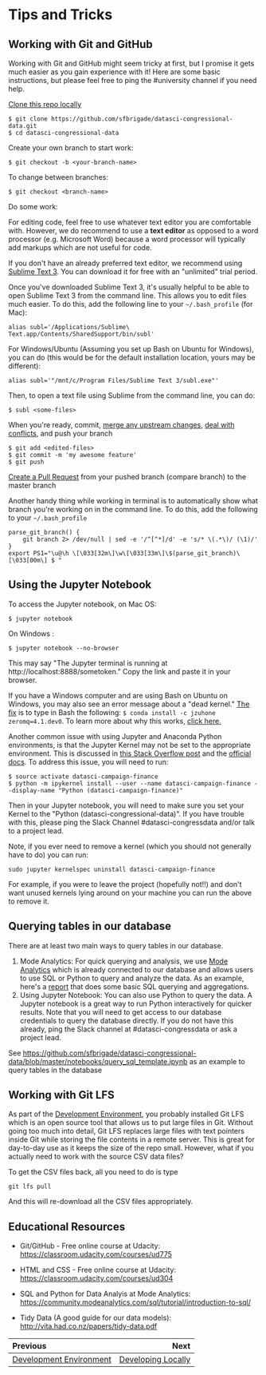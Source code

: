# Tips and Tricks

## Working with Git and GitHub
Working with Git and GitHub might seem tricky at first, but I promise it gets much easier as you gain experience with it! Here are some basic instructions, but please feel free to ping the #university channel if you need help.

[Clone this repo locally](https://help.github.com/articles/cloning-a-repository/)
```
$ git clone https://github.com/sfbrigade/datasci-congressional-data.git
$ cd datasci-congressional-data
```
Create your own branch to start work:
```
$ git checkout -b <your-branch-name>
```
To change between branches: 
```
$ git checkout <branch-name>
```

Do some work:

For editing code, feel free to use whatever text editor you are comfortable with. However, we do recommend to use a **text editor** as opposed to a word processor (e.g. Microsoft Word) because a word processor will typically add markups which are not useful for code.

If you don't have an already preferred text editor, we recommend using [Sublime Text 3](https://www.sublimetext.com/3). You can download it for free with an "unlimited" trial period.

Once you've downloaded Sublime Text 3, it's usually helpful to be able to open Sublime Text 3 from the command line. This allows you to edit files much easier. To do this, add the following line to your `~/.bash_profile` (for Mac):

```
alias subl='/Applications/Sublime\ Text.app/Contents/SharedSupport/bin/subl'
```

For Windows/Ubuntu (Assuming you set up Bash on Ubuntu for Windows), you can do (this would be for the default installation location, yours may be different):

```
alias subl='"/mnt/c/Program Files/Sublime Text 3/subl.exe"'
```

Then, to open a text file using Sublime from the command line, you can do:

```
$ subl <some-files>
```

When you're ready, commit, [merge any upstream changes](https://help.github.com/articles/merging-an-upstream-repository-into-your-fork/), [deal with conflicts](https://help.github.com/articles/resolving-a-merge-conflict-from-the-command-line/), and push your branch
```
$ git add <edited-files>
$ git commit -m 'my awesome feature'
$ git push
```
[Create a Pull Request](https://help.github.com/articles/creating-a-pull-request/) from your pushed branch (compare branch) to the master branch

Another handy thing while working in terminal is to automatically show what branch you're working on in the command line. To do this, add the following to your `~/.bash_profile`

```
parse_git_branch() {
    git branch 2> /dev/null | sed -e '/^[^*]/d' -e 's/* \(.*\)/ (\1)/'
}
export PS1="\u@\h \[\033[32m\]\w\[\033[33m\]\$(parse_git_branch)\[\033[00m\] $ "
```

## Using the Jupyter Notebook
To access the Jupyter notebook, on Mac OS:

```
$ jupyter notebook
```

On Windows :
```
$ jupyter notebook --no-browser
```

This may say "The Jupyter terminal is running at http://localhost:8888/sometoken." Copy the link and paste it in your browser. 

If you have a Windows computer and are using Bash on Ubuntu on Windows, you may also see an error message about a "dead kernel." [The fix](http://sdsawtelle.github.io/blog/output/bash-and-ipython-on-ubuntu-for-windows.html) is to type in Bash the following: ```$ conda install -c jzuhone zeromq=4.1.dev0```. To learn more about why this works, [click here.](http://sdsawtelle.github.io/blog/output/bash-and-ipython-on-ubuntu-for-windows.html)

Another common issue with using Jupyter and Anaconda Python environments, is that the Jupyter Kernel may not be set to the appropriate environment. This is discussed in [this Stack Overflow post](https://stackoverflow.com/questions/39604271/conda-environments-not-showing-up-in-jupyter-notebook) and the [official docs](http://ipython.readthedocs.io/en/stable/install/kernel_install.html#kernels-for-different-environments). To address this issue, you will need to run:

```
$ source activate datasci-campaign-finance
$ python -m ipykernel install --user --name datasci-campaign-finance --display-name "Python (datasci-campaign-finance)"
```

Then in your Jupyter notebook, you will need to make sure you set your Kernel to the "Python (datasci-congressional-data)". If you have trouble with this, please ping the Slack Channel #datasci-congressdata and/or talk to a project lead.

Note, if you ever need to remove a kernel (which you should not generally have to do) you can run:

```
sudo jupyter kernelspec uninstall datasci-campaign-finance
```

For example, if you were to leave the project (hopefully not!!) and don't want unused kernels lying around on your machine you can run the above to remove it.

## Querying tables in our database
There are at least two main ways to query tables in our database.

1. Mode Analytics: For quick querying and analysis, we use [Mode Analytics](https://modeanalytics.com/home/code_for_san_francisco) which is already connected to our database and allows users to use SQL or Python to query and analyze the data. As an example, here's a [report](https://modeanalytics.com/code_for_san_francisco/reports/fda5b308bbd1) that does some basic SQL querying and aggregations.
2. Using Jupyter Notebook: You can also use Python to query the data. A Jupyter notebook is a great way to run Python interactively for quicker results. Note that you will need to get access to our database credentials to query the database directly. If you do not have this already, ping the Slack channel at #datasci-congressdata or ask a project lead.

See https://github.com/sfbrigade/datasci-congressional-data/blob/master/notebooks/query_sql_template.ipynb as an example to query tables in the database

## Working with Git LFS
As part of the [Development Environment](./02_development_environment.md), you probably installed Git LFS which is an open source tool that allows us to put large files in Git. Without going too much into detail, Git LFS replaces large files with text pointers inside Git while storing the file contents in a remote server. This is great for day-to-day use as it keeps the size of the repo small. However, what if you actually need to work with the source CSV data files?

To get the CSV files back, all you need to do is type

```
git lfs pull
```

And this will re-download all the CSV files appropriately. 

## Educational Resources

- Git/GitHub - Free online course at Udacity: https://classroom.udacity.com/courses/ud775

- HTML and CSS - Free online course at Udacity: https://classroom.udacity.com/courses/ud304

- SQL and Python for Data Analyis at Mode Analytics: https://community.modeanalytics.com/sql/tutorial/introduction-to-sql/

- Tidy Data (A good guide for our data models): http://vita.had.co.nz/papers/tidy-data.pdf

| Previous | Next |
|:---------| ----:|
| [Development Environment](./02_development_environment.md) | [Developing Locally](./04_developing_locally.md)|
